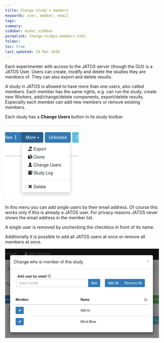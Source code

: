 ```yaml
---
title: Change study's members
keywords: user, member, email
tags:
summary:
sidebar: mydoc_sidebar
permalink: Change-studys-members.html
folder:
toc: true
last_updated: 18 Mar 2018
---
```


Each experimenter with access to the JATOS server (though the GUI) is a JATOS User. Users can create, modify and delete the studies they are members of. They can also export and delete results.

A study in JATOS is allowed to have more than one users, also called members. Each member has the same rights, e.g. can run the study, create new Workers, add/change/delete components, export/delete results. Especially each member can add new members or remove existing members.

Each study has a **Change Users** button in its study toolbar.

![Change study's members button](images/change_studys_members_button.png)

In this menu you can add single users by their email address. Of course this works only if this is already a JATOS user. For privacy reasons JATOS never shows the email address in the member list.

A single user is removed by unchecking the checkbox in front of its name.

Additionally it is possible to add all JATOS users at once or remove all members at once.

![Change study's members](images/change_studys_members.png)

